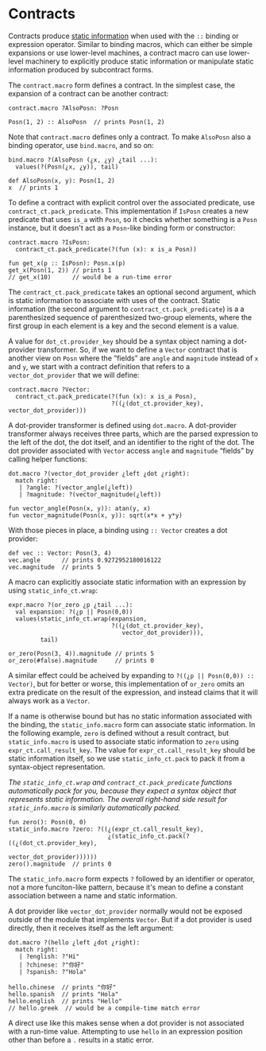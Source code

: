 # Contracts

Contracts produce [static information](static-info.md) when used with
the `::` binding or expression operator. Similar to binding macros,
which can either be simple expansions or use lower-level machines, a
contract macro can use lower-level machinery to explicitly produce
static information or manipulate static information produced by
subcontract forms.

The `contract.macro` form defines a contract. In the simplest case,
the expansion of a contract can be another contract:

```
contract.macro ?AlsoPosn: ?Posn

Posn(1, 2) :: AlsoPosn  // prints Posn(1, 2)
```

Note that `contract.macro` defines only a contract. To make `AlsoPosn`
also a binding operator, use `bind.macro`, and so on:

```
bind.macro ?(AlsoPosn (¿x, ¿y) ¿tail ...):
  values(?(Posn(¿x, ¿y)), tail)

def AlsoPosn(x, y): Posn(1, 2)
x  // prints 1
```

To define a contract with explicit control over the associated
predicate, use `contract_ct.pack_predicate`. This implementation if
`IsPosn` creates a new predicate that uses `is_a` with `Posn`, so it
checks whether something is a `Posn` instance, but it doesn't act as a
`Posn`-like binding form or constructor:

```
contract.macro ?IsPosn:
  contract_ct.pack_predicate(?(fun (x): x is_a Posn))

fun get_x(p :: IsPosn): Posn.x(p)
get_x(Posn(1, 2)) // prints 1
// get_x(10)      // would be a run-time error
```

The `contract_ct.pack_predicate` takes an optional second argument,
which is static information to associate with uses of the contract.
Static information (the second argument to
`contract_ct.pack_predicate`) is a a parenthesized sequence of
parenthesized two-group elements, where the first group in each
element is a key and the second element is a value.

A value for `dot_ct.provider_key` should be a syntax object naming a
dot-provider transformer. So, if we want to define a `Vector` contract
that is another view on `Posn` where the ”fields” are `angle` and
`magnitude` instead of `x` and `y`, we start with a contract
definition that refers to a `vector_dot_provider` that we will define:

```
contract.macro ?Vector:
  contract_ct.pack_predicate(?(fun (x): x is_a Posn),
                             ?((¿(dot_ct.provider_key), vector_dot_provider)))
```

A dot-provider transformer is defined using `dot.macro`. A
dot-provider transformer always receives three parts, which are the
parsed expression to the left of the dot, the dot itself, and an
identifier to the right of the dot. The dot provider associated with
`Vector` access `angle` and `magnitude` “fields” by calling helper
functions:

```
dot.macro ?(vector_dot_provider ¿left ¿dot ¿right):
  match right:
   | ?angle: ?(vector_angle(¿left))
   | ?magnitude: ?(vector_magnitude(¿left))

fun vector_angle(Posn(x, y)): atan(y, x)
fun vector_magnitude(Posn(x, y)): sqrt(x*x + y*y)
```

With those pieces in place, a binding using `:: Vector` creates a dot
provider:

```
def vec :: Vector: Posn(3, 4)
vec.angle      // prints 0.9272952180016122
vec.magnitude  // prints 5
```

A macro can explicitly associate static information with an expression
by using `static_info_ct.wrap`:

```
expr.macro ?(or_zero ¿p ¿tail ...):
  val expansion: ?(¿p || Posn(0,0))
  values(static_info_ct.wrap(expansion,
                             ?((¿(dot_ct.provider_key),
                                vector_dot_provider))),
         tail)
  
or_zero(Posn(3, 4)).magnitude // prints 5
or_zero(#false).magnitude     // prints 0
```

A similar effect could be acheived by expanding to `?((¿p ||
Posn(0,0)) :: Vector)`, but for better or worse, this implementation
of `or_zero` omits an extra predicate on the result of the expression,
and instead claims that it will always work as a `Vector`.

If a name is otherwise bound but has no static information associated
with the binding, the `static_info.macro` form can associate static
information. In the following example, `zero` is defined without a
result contract, but `static_info.macro` is used to associate static
information to `zero` using `expr_ct.call_result_key`. The value for
`expr_ct.call_result_key` should be static information itself, so we
use `static_info_ct.pack` to pack it from a syntax-object
representation.

_The `static_info_ct.wrap` and `contract_ct.pack_predicate` functions
automatically pack for you, because they expect a syntax object that
represents static information. The overall right-hand side result for
`static_info.macro` is similarly automatically packed._

```
fun zero(): Posn(0, 0)
static_info.macro ?zero: ?((¿(expr_ct.call_result_key),
                            ¿(static_info_ct.pack(?((¿(dot_ct.provider_key),
                                                     vector_dot_provider))))))
zero().magnitude  // prints 0
```

The `static_info.macro` form expects `?` followed by an
identifier or operator, not a more funciton-like pattern, because it's
mean to define a constant association between a name and static
information.


A dot provider like `vector_dot_provider` normally would not be
exposed outside of the module that implements `Vector`. But if a dot
provider is used directly, then it receives itself as the left
argument:

```
dot.macro ?(hello ¿left ¿dot ¿right):
  match right:
   | ?english: ?"Hi"
   | ?chinese: ?"你好"
   | ?spanish: ?"Hola"

hello.chinese  // prints "你好"
hello.spanish  // prints "Hola"
hello.english  // prints "Hello"
// hello.greek  // would be a compile-time match error
```

A direct use like this makes sense when a dot provider is not
associated with a run-time value. Attempting to use `hello` in an
expression position other than before a `.` results in a static error.

